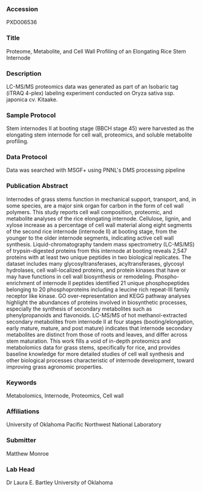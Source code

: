 ### Accession
PXD006536

### Title
Proteome, Metabolite, and Cell Wall Profiling of an Elongating Rice Stem Internode

### Description
LC-MS/MS proteomics data was generated as part of an Isobaric tag (iTRAQ 4-plex) labeling experiment conducted on Oryza sativa ssp. japonica cv. Kitaake.

### Sample Protocol
Stem internodes II at booting stage (BBCH stage 45) were harvested as the elongating stem internode for cell wall, proteomics, and soluble metabolite profiling.

### Data Protocol
Data was searched with MSGF+ using PNNL's DMS processing pipeline

### Publication Abstract
Internodes of grass stems function in mechanical support, transport, and, in some species, are a major sink organ for carbon in the form of cell wall polymers. This study reports cell wall composition, proteomic, and metabolite analyses of the rice elongating internode. Cellulose, lignin, and xylose increase as a percentage of cell wall material along eight segments of the second rice internode (internode II) at booting stage, from the younger to the older internode segments, indicating active cell wall synthesis. Liquid-chromatography tandem mass spectrometry (LC-MS/MS) of trypsin-digested proteins from this internode at booting reveals 2,547 proteins with at least two unique peptides in two biological replicates. The dataset includes many glycosyltransferases, acyltransferases, glycosyl hydrolases, cell wall-localized proteins, and protein kinases that have or may have functions in cell wall biosynthesis or remodeling. Phospho-enrichment of internode II peptides identified 21 unique phosphopeptides belonging to 20 phosphoproteins including a leucine rich repeat-III family receptor like kinase. GO over-representation and KEGG pathway analyses highlight the abundances of proteins involved in biosynthetic processes, especially the synthesis of secondary metabolites such as phenylpropanoids and flavonoids. LC-MS/MS of hot methanol-extracted secondary metabolites from internode II at four stages (booting/elongation, early mature, mature, and post mature) indicates that internode secondary metabolites are distinct from those of roots and leaves, and differ across stem maturation. This work fills a void of in-depth proteomics and metabolomics data for grass stems, specifically for rice, and provides baseline knowledge for more detailed studies of cell wall synthesis and other biological processes characteristic of internode development, toward improving grass agronomic properties.

### Keywords
Metabolomics, Internode, Proteomics, Cell wall

### Affiliations
University of Oklahoma
Pacific Northwest National Laboratory

### Submitter
Matthew Monroe

### Lab Head
Dr Laura E. Bartley
University of Oklahoma


